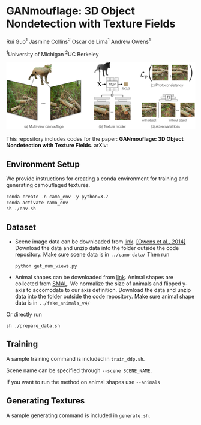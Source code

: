 # GANmouflage: 3D Object Nondetection with Texture Fields
Rui Guo<sup>1</sup> Jasmine Collins<sup>2</sup> Oscar de Lima<sup>1</sup> Andrew Owens<sup>1</sup>

<sup>1</sup>University of Michigan <sup>2</sup>UC Berkeley

![](teaser_github.PNG)

This repository includes codes for the paper: **GANmouflage: 3D Object Nondetection with Texture Fields**. arXiv: 

## Environment Setup
We provide instructions for creating a conda environment for training and generating camouflaged textures. 
```
conda create -n camo_env -y python=3.7
conda activate camo_env
sh ./env.sh
```
## Dataset
-   Scene image data can be downloaded from [link](https://andrewowens.com/camo/camo-data.zip). [[Owens et al., 2014]](https://andrewowens.com/camo/) Download the data and unzip data into the folder outside the code repository. Make sure scene data is in `../camo-data/`
    Then run 
    ```
    python get_num_views.py
    ```

-   Animal shapes can be downloaded from [link](https://drive.google.com/file/d/1gZJgqx4Lwp--oHAJQ3ZCwpWZHQEjncvO/view?usp=sharing). Animal shapes are collected from [SMAL](https://smal.is.tue.mpg.de/). We normalize the size of animals and flipped y-axis to accomodate to our axis definition. Download the data and unzip data into the folder outside the code repository. Make sure animal shape data is in `../fake_animals_v4/`

Or directly run
```
sh ./prepare_data.sh
```

## Training
A sample training command is included in `train_ddp.sh`. 

Scene name can be specified through `--scene SCENE_NAME`.

If you want to run the method on animal shapes use `--animals` 

## Generating Textures
A sample generating command is included in `generate.sh`.
